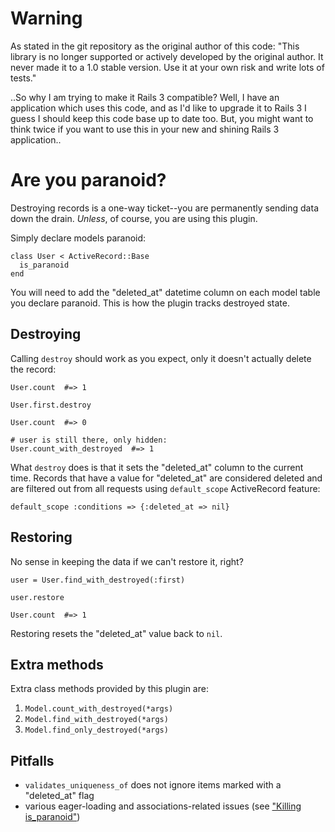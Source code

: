 Warning
=======

As stated in the git repository as the original author of this code:
"This library is no longer supported or actively developed by the original author.
It never made it to a 1.0 stable version. Use it at your own risk and write lots of tests."

..So why I am trying to make it Rails 3 compatible? Well, I have an application which uses
this code, and as I'd like to upgrade it to Rails 3 I guess I should keep this code base up
to date too. But, you might want to think twice if you want to use this in your new and 
shining Rails 3 application..


Are you paranoid?
=================

Destroying records is a one-way ticket--you are permanently sending data
down the drain. *Unless*, of course, you are using this plugin.

Simply declare models paranoid:

    class User < ActiveRecord::Base
      is_paranoid
    end

You will need to add the "deleted_at" datetime column on each model table
you declare paranoid. This is how the plugin tracks destroyed state.


Destroying
----------

Calling `destroy` should work as you expect, only it doesn't actually delete the record:

    User.count  #=> 1
    
    User.first.destroy
    
    User.count  #=> 0
    
    # user is still there, only hidden:
    User.count_with_destroyed  #=> 1

What `destroy` does is that it sets the "deleted\_at" column to the current time.
Records that have a value for "deleted\_at" are considered deleted and are filtered
out from all requests using `default_scope` ActiveRecord feature:

    default_scope :conditions => {:deleted_at => nil}

Restoring
---------

No sense in keeping the data if we can't restore it, right?

    user = User.find_with_destroyed(:first)
    
    user.restore
    
    User.count  #=> 1

Restoring resets the "deleted_at" value back to `nil`.

Extra methods
-------------

Extra class methods provided by this plugin are:

1. `Model.count_with_destroyed(*args)`
2. `Model.find_with_destroyed(*args)`
2. `Model.find_only_destroyed(*args)`


Pitfalls
--------

* `validates_uniqueness_of` does not ignore items marked with a "deleted_at" flag
* various eager-loading and associations-related issues (see ["Killing is_paranoid"](http://blog.semanticart.com/killing_is_paranoid/))

